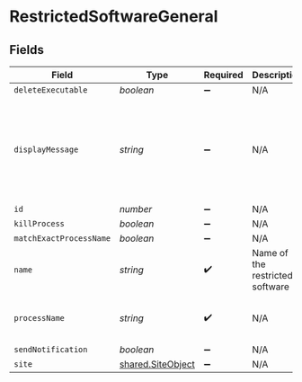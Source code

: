 # RestrictedSoftwareGeneral


## Fields

| Field                                                                      | Type                                                                       | Required                                                                   | Description                                                                | Example                                                                    |
| -------------------------------------------------------------------------- | -------------------------------------------------------------------------- | -------------------------------------------------------------------------- | -------------------------------------------------------------------------- | -------------------------------------------------------------------------- |
| `deleteExecutable`                                                         | *boolean*                                                                  | :heavy_minus_sign:                                                         | N/A                                                                        |                                                                            |
| `displayMessage`                                                           | *string*                                                                   | :heavy_minus_sign:                                                         | N/A                                                                        | High Sierra is not yet supported, check Self Service after public release. |
| `id`                                                                       | *number*                                                                   | :heavy_minus_sign:                                                         | N/A                                                                        | 1                                                                          |
| `killProcess`                                                              | *boolean*                                                                  | :heavy_minus_sign:                                                         | N/A                                                                        |                                                                            |
| `matchExactProcessName`                                                    | *boolean*                                                                  | :heavy_minus_sign:                                                         | N/A                                                                        |                                                                            |
| `name`                                                                     | *string*                                                                   | :heavy_check_mark:                                                         | Name of the restricted software                                            | Restrict High Sierra                                                       |
| `processName`                                                              | *string*                                                                   | :heavy_check_mark:                                                         | N/A                                                                        | Install macOS High Sierra.app                                              |
| `sendNotification`                                                         | *boolean*                                                                  | :heavy_minus_sign:                                                         | N/A                                                                        |                                                                            |
| `site`                                                                     | [shared.SiteObject](../../models/shared/siteobject.md)                     | :heavy_minus_sign:                                                         | N/A                                                                        |                                                                            |